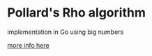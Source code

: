 # Pollard's Rho algorithm

implementation in Go using big numbers

[more info here](https://en.wikipedia.org/wiki/Pollard%27s_rho_algorithm)